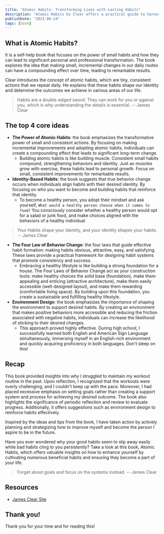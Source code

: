 ```yaml
---
title: "Atomic Habits: Transforming Lives with Lasting Habits"
description: "Atomic Habits by Clear offers a practical guide to harnessing the power of small habits for remarkable personal transformation."
publishDate: "2023-06-24"
tags: [book]
---
```


## What is Atomic Habits?

It is a self-help book that focuses on the power of small habits and how they can lead to significant personal and professional transformation. The book explores the idea that making small, incremental changes in our daily routes can have a compounding effect over time, leading to remarkable results.

Clear introduces the concept of atomic habits, which are tiny, consistent actions that we repeat daily. He explains that these habits shape our identity and determine the outcomes we achieve in various areas of our life.

> Habits are a double-edged sword. They can work for you or against you, which is why understanding the details is essential. -- James Clear

## The top 4 core ideas

- **The Power of Atomic Habits**: the book emphasizes the transformative power of small and consistent actions. By focusing on making incremental improvements and adopting atomic habits, individuals can create a compounding effect that leads to significant long-term change.
  - Building atomic habits is like building muscle. Consistent small habits compound, strengthening behaviors and identity. Just as muscles grow with exercise, these habits lead to personal growth. Focus on small, consistent improvements for remarkable results.
- **Identity-Based Habits**: the book suggests that true behavior change occurs when individuals align habits with their desired identity. By focusing on who you want to become and building habits that reinforce that identity.
  - To become a healthy person, you adopt their mindset and ask yourself, `What would a healthy person choose when it comes to food?` You consciously consider whether a healthy person would opt for a salad or junk food, and make choices aligned with the behaviors of a healthy individual.

> Your Habits shape your identity, and your identity shapes your habits. -- James Clear

- **The Four Law of Behavior Change**: the four laws that guide effective habit formation: making habits obvious, attractive, easy, and satisfying. These laws provide a practical framework for designing habit systems that promote consistency and success.
  - Embracing a healthy lifestyle is like building a strong foundation for a house. The Four Laws of Behavior Change act as your construction tools: make healthy choices the solid base (foundation), make them appealing and enticing (attractive architecture), make them easily accessible (well-designed layout), and make them rewarding (comfortable living space). By building upon this foundation, you create a sustainable and fulfilling healthy lifestyle.
- **Environment Design**: the book emphasizes the importance of shaping the environment to support desired habits. By creating an environment that makes positive behaviors more accessible and reducing the friction associated with negative habits, individuals can increase the likelihood of sticking to their desired changes.
  - This approach proved highly effective. During high school, I successfully learned both English and American Sign Language simultaneously, immersing myself in an English-rich environment and quickly acquiring proficiency in both languages. Don't sleep on this!

## Recap

This book provided insights into why I struggled to maintain my workout routine in the past. Upon reflection, I recognized that the workouts were overly challenging, and I couldn't keep up with the pace. Moreover, I had placed excessive emphasis on setting goals rather than creating a support system and process for achieving my desired outcome. The book also highlights the significance of periodic reflection and review to evaluate progress. Additionally, it offers suggestions such as environment design to reinforce habits effectively.

Inspired by the ideas and tips from the book, I have taken action by actively planning and strategizing how to improve myself and become the person I aspire to be in the future.

Have you ever wondered why your good habits seem to slip away easily while bad habits cling to you persistently? Take a look at this book, Atomic Habits, which offers valuable insights on how to enhance yourself by cultivating numerous beneficial habits and ensuring they become a part of your life.

> Forget about goals and focus on the systems instead. -- James Clear

## Resources

- <a href="https://jamesclear.com/" target="_blank" rel="noopener noreferrer">James Clear Site</a>

## Thank you!

Thank you for your time and for reading this!
